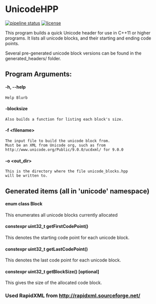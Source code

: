 # UnicodeHPP

[![pipeline status](https://git.stabletec.com/utilities/unicode-hpp/badges/main/pipeline.svg)](https://git.stabletec.com/utilities/unicode-hpp/commits/main)
[![license](https://img.shields.io/badge/license-MIT-blue.svg)](https://git.stabletec.com/utilities/unicode-hpp/blob/main/LICENSE)

This program builds a quick Unicode header for use in C++11 or higher programs. It lists all unicode blocks, and their starting and ending code points.

Several pre-generated unicode block versions can be found in the generated_headers/ folder.

## Program Arguments:
#### -h, --help
	Help Blurb
#### -blocksize
	Also builds a function for listing each block's size.
#### -f &lt;filename>
	The input file to build the unicode block from.
	Must be an XML from Unicode org, such as from
	http://www.unicode.org/Public/9.0.0/ucdxml/ for 9.0.0
#### -o &lt;out_dir>
	This is the directory where the file unicode_blocks.hpp
	will be written to.

## Generated items (all in 'unicode' namespace)
#### enum class Block 
This enumerates all unicode blocks currently allocated
#### constexpr uint32_t getFirstCodePoint()
This denotes the starting code point for each unicode block.
#### constexpr uint32_t getLastCodePoint()
This denotes the last code point for each unicode block.
#### constexpr uint32_t getBlockSize() [optional]
This gives the size of the allocated code block.

### Used RapidXML from http://rapidxml.sourceforge.net/